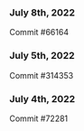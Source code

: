 ### July 8th, 2022

Commit #66164

### July 5th, 2022

Commit #314353


### July 4th, 2022

Commit #72281
